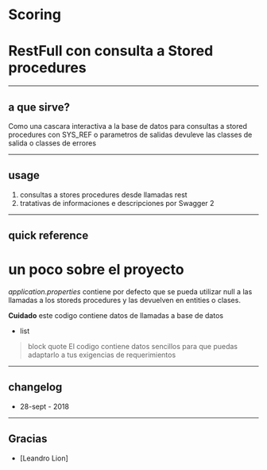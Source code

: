 # Scoring
# RestFull con consulta a Stored procedures

----
## a que sirve?
Como una cascara interactiva a la base de datos para consultas a stored procedures con SYS_REF o parametros de salidas devuleve las classes de salida o classes de errores


----
## usage
1. consultas a stores procedures desde llamadas rest
2. tratativas de informaciones e descripciones por Swagger 2

----
## quick reference
# un poco sobre el proyecto

*application.properties*
contiene por defecto que se pueda utilizar null a las llamadas a los storeds procedures y las devuelven en entities o clases.

**Cuidado**
este codigo contiene datos de llamadas a base de datos 

* list

>block quote
El codigo contiene datos sencillos para que puedas adaptarlo a tus exigencias de requerimientos

----
## changelog
* 28-sept - 2018

----
## Gracias
* [Leandro Lion]
